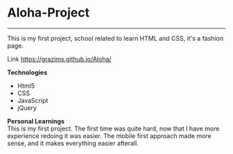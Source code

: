 # Aloha-Project
---


This is my first project, school related to learn HTML and CSS, it's a fashion page. 

Link https://grazims.github.io/Aloha/



<strong>Technologies</strong>
<ul>
<li>Html5</li>
<li>CSS</li>
<li>JavaScript</li>
<li>jQuery</li>
</ul>
<strong>Personal Learnings</strong><br>
 This is my first project. The first time was quite hard, now that I have more experience redoing it was easier. The mobile first approach made more sense, and it makes everything easier afterall. 


